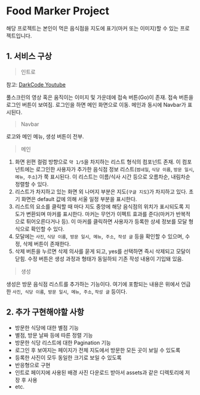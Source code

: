 # Food Marker Project

해당 프로젝트는 본인이 먹은 음식점을 지도에 표기(마커 또는 이미지)할 수 있는 프로젝트입니다.

## 1. 서비스 구상

> 인트로

참고: [DarkCode Youtube](https://www.youtube.com/watch?v=vaDr-JBs7iQ)

 풀스크린의 영상 혹은 움직이는 이미지 및 가운데에 접속 버튼(Go)이 존재. 접속 버튼을 로그인 버튼이 보여짐. 로그인을 하면 메인 화면으로 이동. 메인과 동시에 Navbar가 표시된다.

> Navbar

 로고와 메인 메뉴, 생성 버튼이 전부.

> 메인

1. 화면 왼편 컬럼 방향으로 `약 1/5`을 차지하는 리스트 형식의 컴포넌트 존재. 이 컴포넌트에는 로그인한 사용자가 추가한 음식점 정보 리스트(`썸네일`, `식당 이름`, `방문 일시`, `메뉴`,` 주소`)가 쭉 표시된다. 이 리스트는 이름/식사 시간 등으로 오름차순, 내림차순 정렬할 수 있다.
2. 리스트가 차지하고 있는 화면 외 나머지 부분은 지도(`구글 지도`)가 차지하고 있다. 초기 화면은 default 값에 의해 서울 일정 부분을 표시한다.
3. 리스트의 요소를 클릭할 때 마다 지도 중앙에 해당 음식점의 위치가 표시되도록 지도가 변환되며 마커를 표시한다. 마커는 무언가 이펙트 효과를 준다(마커가 반복적으로 튀어오른다거나 등). 이 마커를 클릭하면 사용자가 등록한 상세 정보를 모달 형식으로 확인할 수 있다.
4. 모달에는 `사진`, `식당 이름`,` 방문 일시`,` 메뉴`,` 주소`,` 작성 글` 등을 확인할 수 있으며, 수정, 삭제 버튼이 존재한다.
5. 삭제 버튼을 누르면 삭제 의사를 묻게 되고, yes를 선택하면 즉시 삭제되고 모달이 닫힘. 수정 버튼은 생성 과정과 형태가 동일하되 기존 작성 내용이 기입돼 있음.

> 생성

 생성은 방문 음식점 리스트를 추가하는 기능이다. 여기에 포함되는 내용은 위에서 언급한 `사진`,` 식당 이름`,` 방문 일시`,` 메뉴`,` 주소`, `작성 글` 등이다.



## 2. 추가 구현해야할 사항

- 방문한 식당에 대한 별점 기능
- 별점, 방문 날짜 등에 따른 정렬 기능
- 방문한 식당 리스트에 대한 Pagination 기능
- 로그인 후 보여지는 페이지가 전체 지도에서 방문한 모든 곳이 보일 수 있도록
- 등록한 사진이 모두 동일한 크기로 보일 수 있도록
- 반응형으로 구현
- 인트로 페이지에 사용된 배경 사진 다운로드 받아서 assets과 같은 디렉토리에 저장 후 사용
- etc.
